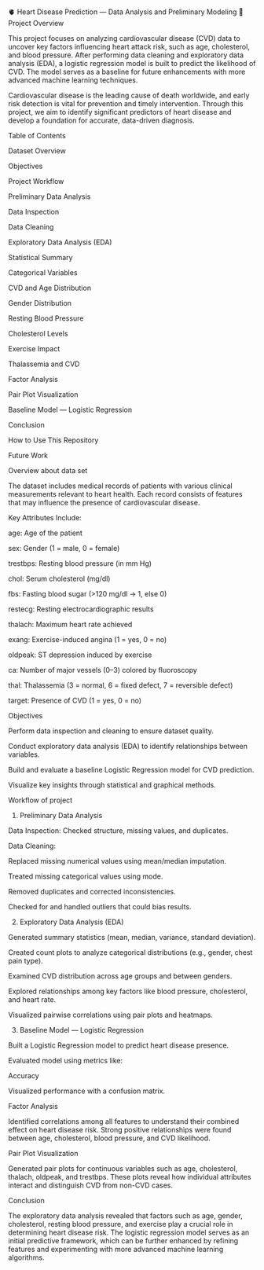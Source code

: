 🫀 Heart Disease Prediction — Data Analysis and Preliminary Modeling
📘 Project Overview

This project focuses on analyzing cardiovascular disease (CVD) data to uncover key factors influencing heart attack risk, such as age, cholesterol, and blood pressure.
After performing data cleaning and exploratory data analysis (EDA), a logistic regression model is built to predict the likelihood of CVD.
The model serves as a baseline for future enhancements with more advanced machine learning techniques.

Cardiovascular disease is the leading cause of death worldwide, and early risk detection is vital for prevention and timely intervention.
Through this project, we aim to identify significant predictors of heart disease and develop a foundation for accurate, data-driven diagnosis.

Table of Contents

Dataset Overview

Objectives

Project Workflow

Preliminary Data Analysis

Data Inspection

Data Cleaning

Exploratory Data Analysis (EDA)

Statistical Summary

Categorical Variables

CVD and Age Distribution

Gender Distribution

Resting Blood Pressure

Cholesterol Levels

Exercise Impact

Thalassemia and CVD

Factor Analysis

Pair Plot Visualization

Baseline Model — Logistic Regression

Conclusion

How to Use This Repository

Future Work

 Overview about data set

The dataset includes medical records of patients with various clinical measurements relevant to heart health.
Each record consists of features that may influence the presence of cardiovascular disease.

Key Attributes Include:

age: Age of the patient

sex: Gender (1 = male, 0 = female)

trestbps: Resting blood pressure (in mm Hg)

chol: Serum cholesterol (mg/dl)

fbs: Fasting blood sugar (>120 mg/dl → 1, else 0)

restecg: Resting electrocardiographic results

thalach: Maximum heart rate achieved

exang: Exercise-induced angina (1 = yes, 0 = no)

oldpeak: ST depression induced by exercise

ca: Number of major vessels (0–3) colored by fluoroscopy

thal: Thalassemia (3 = normal, 6 = fixed defect, 7 = reversible defect)

target: Presence of CVD (1 = yes, 0 = no)

Objectives

Perform data inspection and cleaning to ensure dataset quality.

Conduct exploratory data analysis (EDA) to identify relationships between variables.

Build and evaluate a baseline Logistic Regression model for CVD prediction.

Visualize key insights through statistical and graphical methods.

Workflow of project
1. Preliminary Data Analysis

Data Inspection: Checked structure, missing values, and duplicates.

Data Cleaning:

Replaced missing numerical values using mean/median imputation.

Treated missing categorical values using mode.

Removed duplicates and corrected inconsistencies.

Checked for and handled outliers that could bias results.

2. Exploratory Data Analysis (EDA)

Generated summary statistics (mean, median, variance, standard deviation).

Created count plots to analyze categorical distributions (e.g., gender, chest pain type).

Examined CVD distribution across age groups and between genders.

Explored relationships among key factors like blood pressure, cholesterol, and heart rate.

Visualized pairwise correlations using pair plots and heatmaps.

3. Baseline Model — Logistic Regression

Built a Logistic Regression model to predict heart disease presence.

Evaluated model using metrics like:

Accuracy

Visualized performance with a confusion matrix.

Factor Analysis

Identified correlations among all features to understand their combined effect on heart disease risk.
Strong positive relationships were found between age, cholesterol, blood pressure, and CVD likelihood.

Pair Plot Visualization

Generated pair plots for continuous variables such as age, cholesterol, thalach, oldpeak, and trestbps.
These plots reveal how individual attributes interact and distinguish CVD from non-CVD cases.


Conclusion

The exploratory data analysis revealed that factors such as age, gender, cholesterol, resting blood pressure, 
and exercise play a crucial role in determining heart disease risk.
The logistic regression model serves as an initial predictive framework, 
which can be further enhanced by refining features and experimenting with more advanced machine learning algorithms.



